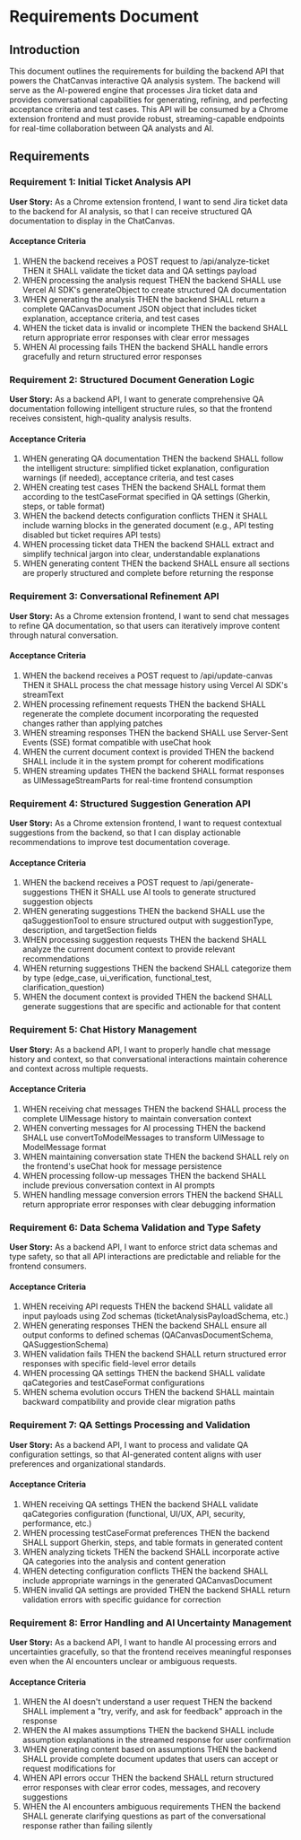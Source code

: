 # Requirements Document

## Introduction

This document outlines the requirements for building the backend API that powers the ChatCanvas interactive QA analysis system. The backend will serve as the AI-powered engine that processes Jira ticket data and provides conversational capabilities for generating, refining, and perfecting acceptance criteria and test cases. This API will be consumed by a Chrome extension frontend and must provide robust, streaming-capable endpoints for real-time collaboration between QA analysts and AI.

## Requirements

### Requirement 1: Initial Ticket Analysis API

**User Story:** As a Chrome extension frontend, I want to send Jira ticket data to the backend for AI analysis, so that I can receive structured QA documentation to display in the ChatCanvas.

#### Acceptance Criteria

1. WHEN the backend receives a POST request to /api/analyze-ticket THEN it SHALL validate the ticket data and QA settings payload
2. WHEN processing the analysis request THEN the backend SHALL use Vercel AI SDK's generateObject to create structured QA documentation
3. WHEN generating the analysis THEN the backend SHALL return a complete QACanvasDocument JSON object that includes ticket explanation, acceptance criteria, and test cases
4. WHEN the ticket data is invalid or incomplete THEN the backend SHALL return appropriate error responses with clear error messages
5. WHEN AI processing fails THEN the backend SHALL handle errors gracefully and return structured error responses

### Requirement 2: Structured Document Generation Logic

**User Story:** As a backend API, I want to generate comprehensive QA documentation following intelligent structure rules, so that the frontend receives consistent, high-quality analysis results.

#### Acceptance Criteria

1. WHEN generating QA documentation THEN the backend SHALL follow the intelligent structure: simplified ticket explanation, configuration warnings (if needed), acceptance criteria, and test cases
2. WHEN creating test cases THEN the backend SHALL format them according to the testCaseFormat specified in QA settings (Gherkin, steps, or table format)
3. WHEN the backend detects configuration conflicts THEN it SHALL include warning blocks in the generated document (e.g., API testing disabled but ticket requires API tests)
4. WHEN processing ticket data THEN the backend SHALL extract and simplify technical jargon into clear, understandable explanations
5. WHEN generating content THEN the backend SHALL ensure all sections are properly structured and complete before returning the response

### Requirement 3: Conversational Refinement API

**User Story:** As a Chrome extension frontend, I want to send chat messages to refine QA documentation, so that users can iteratively improve content through natural conversation.

#### Acceptance Criteria

1. WHEN the backend receives a POST request to /api/update-canvas THEN it SHALL process the chat message history using Vercel AI SDK's streamText
2. WHEN processing refinement requests THEN the backend SHALL regenerate the complete document incorporating the requested changes rather than applying patches
3. WHEN streaming responses THEN the backend SHALL use Server-Sent Events (SSE) format compatible with useChat hook
4. WHEN the current document context is provided THEN the backend SHALL include it in the system prompt for coherent modifications
5. WHEN streaming updates THEN the backend SHALL format responses as UIMessageStreamParts for real-time frontend consumption

### Requirement 4: Structured Suggestion Generation API

**User Story:** As a Chrome extension frontend, I want to request contextual suggestions from the backend, so that I can display actionable recommendations to improve test documentation coverage.

#### Acceptance Criteria

1. WHEN the backend receives a POST request to /api/generate-suggestions THEN it SHALL use AI tools to generate structured suggestion objects
2. WHEN generating suggestions THEN the backend SHALL use the qaSuggestionTool to ensure structured output with suggestionType, description, and targetSection fields
3. WHEN processing suggestion requests THEN the backend SHALL analyze the current document context to provide relevant recommendations
4. WHEN returning suggestions THEN the backend SHALL categorize them by type (edge_case, ui_verification, functional_test, clarification_question)
5. WHEN the document context is provided THEN the backend SHALL generate suggestions that are specific and actionable for that content

### Requirement 5: Chat History Management

**User Story:** As a backend API, I want to properly handle chat message history and context, so that conversational interactions maintain coherence and context across multiple requests.

#### Acceptance Criteria

1. WHEN receiving chat messages THEN the backend SHALL process the complete UIMessage history to maintain conversation context
2. WHEN converting messages for AI processing THEN the backend SHALL use convertToModelMessages to transform UIMessage to ModelMessage format
3. WHEN maintaining conversation state THEN the backend SHALL rely on the frontend's useChat hook for message persistence
4. WHEN processing follow-up messages THEN the backend SHALL include previous conversation context in AI prompts
5. WHEN handling message conversion errors THEN the backend SHALL return appropriate error responses with clear debugging information

### Requirement 6: Data Schema Validation and Type Safety

**User Story:** As a backend API, I want to enforce strict data schemas and type safety, so that all API interactions are predictable and reliable for the frontend consumers.

#### Acceptance Criteria

1. WHEN receiving API requests THEN the backend SHALL validate all input payloads using Zod schemas (ticketAnalysisPayloadSchema, etc.)
2. WHEN generating responses THEN the backend SHALL ensure all output conforms to defined schemas (QACanvasDocumentSchema, QASuggestionSchema)
3. WHEN validation fails THEN the backend SHALL return structured error responses with specific field-level error details
4. WHEN processing QA settings THEN the backend SHALL validate qaCategories and testCaseFormat configurations
5. WHEN schema evolution occurs THEN the backend SHALL maintain backward compatibility and provide clear migration paths

### Requirement 7: QA Settings Processing and Validation

**User Story:** As a backend API, I want to process and validate QA configuration settings, so that AI-generated content aligns with user preferences and organizational standards.

#### Acceptance Criteria

1. WHEN receiving QA settings THEN the backend SHALL validate qaCategories configuration (functional, UI/UX, API, security, performance, etc.)
2. WHEN processing testCaseFormat preferences THEN the backend SHALL support Gherkin, steps, and table formats in generated content
3. WHEN analyzing tickets THEN the backend SHALL incorporate active QA categories into the analysis and content generation
4. WHEN detecting configuration conflicts THEN the backend SHALL include appropriate warnings in the generated QACanvasDocument
5. WHEN invalid QA settings are provided THEN the backend SHALL return validation errors with specific guidance for correction

### Requirement 8: Error Handling and AI Uncertainty Management

**User Story:** As a backend API, I want to handle AI processing errors and uncertainties gracefully, so that the frontend receives meaningful responses even when the AI encounters unclear or ambiguous requests.

#### Acceptance Criteria

1. WHEN the AI doesn't understand a user request THEN the backend SHALL implement a "try, verify, and ask for feedback" approach in the response
2. WHEN the AI makes assumptions THEN the backend SHALL include assumption explanations in the streamed response for user confirmation
3. WHEN generating content based on assumptions THEN the backend SHALL provide complete document updates that users can accept or request modifications for
4. WHEN API errors occur THEN the backend SHALL return structured error responses with clear error codes, messages, and recovery suggestions
5. WHEN the AI encounters ambiguous requirements THEN the backend SHALL generate clarifying questions as part of the conversational response rather than failing silently